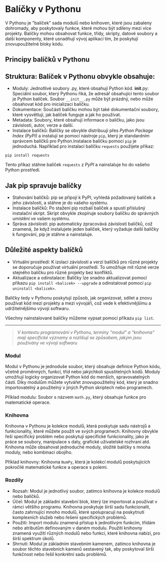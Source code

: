 # Balíčky v Pythonu

V Pythonu je "balíček" sada modulů nebo knihoven, které jsou zabaleny dohromady, aby poskytovaly funkce, které mohou být sdíleny mezi více projekty. Balíčky mohou obsahovat funkce, třídy, skripty, datové soubory a další komponenty, které usnadňují vývoj aplikací tím, že poskytují znovupoužitelné bloky kódu.

## Principy balíčků v Pythonu
## Struktura: Balíček v Pythonu obvykle obsahuje:
* Moduly: Jednotlivé soubory .py, které obsahují Python kód.
__init__.py: Speciální soubor, který Pythonu říká, že adresář obsahující tento soubor je Python balíček. Soubor `__init__.py` může být prázdný, nebo může obsahovat kód pro inicializaci balíčku.
* Dokumentace: Součástí balíčku mohou být také dokumentační soubory, které vysvětlují, jak balíček funguje a jak ho používat.
* Metadata: Soubory, které obsahují informace o balíčku, jako jsou závislosti, autor, verze a další.
* Instalace balíčků: Balíčky se obvykle distribuují přes *Python Package Index (PyPI)* a instalují se pomocí nástroje `pip`, který je standardním správcem balíčků pro Python.Instalace balíčku pomocí `pip` je jednoduchá. Například pro instalaci balíčku `requests` použijete příkaz:
```
pip install requests
``` 

Tento příkaz stáhne balíček `requests` z *PyPI* a nainstaluje ho do vašeho Python prostředí.

## Jak pip spravuje balíčky
* Stahování balíčků: pip se připojí k PyPI, vyhledá požadovaný balíček a jeho závislosti, a stáhne je do vašeho systému.
* Instalace balíčků: Po stažení pip rozbalí balíček a spustí příslušný instalační skript. Skript obvykle zkopíruje soubory balíčku do správných umístění ve vašem systému.
* Správa závislostí: pip automaticky zpracovává závislosti balíčků, což znamená, že když instalujete jeden balíček, který vyžaduje další balíčky k fungování, pip je stáhne a nainstaluje.

## Důležité aspekty balíčků
* Virtuální prostředí: K izolaci závislostí a verzí balíčků pro různé projekty se doporučuje používat virtuální prostředí. To umožňuje mít různé verze stejného balíčku pro různé projekty bez konfliktů.
* Aktualizace a odinstalace: Balíčky lze snadno aktualizovat pomocí příkazu `pip install <balicek> --upgrade` a odinstalovat pomocí `pip uninstall <balicek>`.

Balíčky tedy v Pythonu poskytují způsob, jak organizovat, sdílet a znovu používat kód mezi projekty a mezi vývojáři, což vede k efektivnějšímu a udržitelnějšímu vývoji softwaru.

Všechny nainstalované balíčky můžeme vypsat pomocí příkazu `pip list`.

---

> *V kontextu programování v Pythonu, termíny "modul" a "knihovna" mají specifické významy a rozlišují se způsobem, jakým jsou používány ve vývoji softwaru*

### Modul
Modul v Pythonu je jednoduše soubor, který obsahuje definice Python kódu, včetně proměnných, funkcí, tříd nebo jakýchkoli spustitelných kódů. Moduly umožňují logicky organizovat Python kód do menších, spravovatelných částí. Díky modulům můžete vytvářet znovupoužitelný kód, který je snadno importovatelný a použitelný v jiných Python skriptech nebo programech.

Příklad modulu: Soubor s názvem `math.py`, který obsahuje funkce pro matematické operace.

### Knihovna
Knihovna v Pythonu je kolekce modulů, která poskytuje sadu nástrojů a funkcionality, které můžete použít ve svých programech. Knihovny obvykle řeší specifický problém nebo poskytují specifické funkcionality, jako je práce se soubory, manipulace s daty, grafické uživatelské rozhraní atd. Knihovna může obsahovat jednoduché moduly, složité balíčky s mnoha moduly, nebo kombinaci obojího.

Příklad knihovny: Knihovna `NumPy`, která je kolekcí modulů poskytujících pokročilé matematické funkce a operace s polemi.


### Rozdíly
* Rozsah: Modul je jednotlivý soubor, zatímco knihovna je kolekce modulů nebo balíčků.
* Účel: Modul je základní stavební blok, který lze importovat a používat v rámci většího programu. Knihovna poskytuje širší sadu funkcionalit, často zahrnující mnoho modulů, které spolupracují na poskytnutí komplexních služeb nebo řešení specifických problémů.
* Použití: Import modulu znamená přístup k jednotlivým funkcím, třídám nebo atributům definovaným v daném modulu. Použití knihovny znamená využití různých modulů nebo funkcí, které knihovna nabízí, pro širší spektrum úkolů.
* Shrnutí: Modul je základním stavebním kamenem, zatímco knihovna je soubor těchto stavebních kamenů sestavený tak, aby poskytoval širší funkčnost nebo řešil konkrétní sadu problémů.